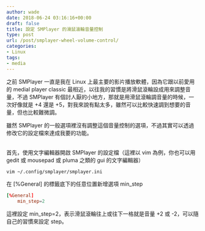 ```yaml
---
author: wade
date: 2018-06-24 03:16:16+00:00
draft: false
title: 設定 SMPlayer 的滑鼠滾輪音量控制
type: post
url: /post/smplayer-wheel-volume-control/
categories:
- Linux
tags:
- media
---
```


之前 SMPlayer 一直是我在 Linux 上最主要的影片播放軟體，因為它跟以前愛用的 medial player classic 最相近，以往我的習慣是將滑鼠滾輪設成用來調整音量，不過 SMPlayer 有個討人厭的小地方，那就是用滑鼠滾輪調音量的時候，一次好像就是 +4 還是 +5，對我來說有點太多，雖然可以比較快速調到想要的音量，但也比較難微調。

雖然 SMPlayer 的一般選項裡沒有調整這個音量控制的選項，不過其實可以透過修改它的設定檔來達成我要的功能。

\
首先，使用文字編輯器開啟 SMPlayer 的設定檔（這裡以 vim 為例，你也可以用 gedit 或 mousepad 或 pluma 之類的 gui 的文字編輯器）
    
```bash
vim ~/.config/smplayer/smplayer.ini
```

在 [%General]  的標籤底下的任意位置新增選項 min_step
    
```toml
[%General]
    min_step=2
```

這裡設定 min_step=2，表示滑鼠滾輪往上或往下一格就是音量 +2 或 -2，可以隨自己的習慣來設定 step。
